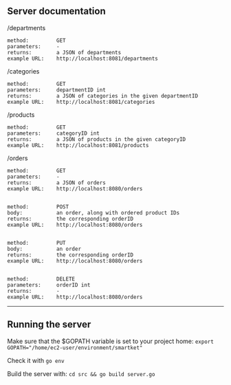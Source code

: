Server documentation
------------------

/departments
    
    method:         GET
    parameters:     -
    returns:        a JSON of departments
    example URL:    http://localhost:8081/departments


/categories
    
    method:         GET
    parameters:     departmentID int
    returns:        a JSON of categories in the given departmentID
    example URL:    http://localhost:8081/categories


/products
    
    method:         GET
    parameters:     categoryID int
    returns:        a JSON of products in the given categoryID
    example URL:    http://localhost:8081/products


/orders
    
    method:         GET
    parameters:     -
    returns:        a JSON of orders
    example URL:    http://localhost:8080/orders
    

    method:         POST
    body:           an order, along with ordered product IDs
    returns:        the corresponding orderID
    example URL:    http://localhost:8080/orders
    

    method:         PUT
    body:           an order
    returns:        the corresponding orderID
    example URL:    http://localhost:8080/orders
    

    method:         DELETE
    parameters:     orderID int
    returns:        -
    example URL:    http://localhost:8080/orders
    
------------------
 
Running the server
------------------

Make sure that the $GOPATH variable is set to your project home: `export GOPATH="/home/ec2-user/environment/smartket"`

Check it with `go env`

Build the server with: `cd src && go build server.go`
